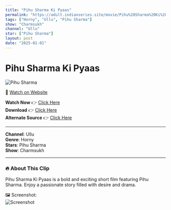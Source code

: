 ```yaml
---
title: "Pihu Sharma Ki Pyaas"
permalink: "https://adult.indianseries.site/movie/Pihu%20Sharma%20Ki%20Pyaas"
tags: ["Horny", "Ullu", "Pihu Sharma"]
show: "Charmsukh"
channel: "Ullu"
star: ["Pihu Sharma"]
layout: post
date: "2025-01-01"
---
```


# Pihu Sharma Ki Pyaas

![Pihu Sharma](https://shorts.desisins.com/wp-content/uploads/2024/04/Pihu-Sharma-Bidai-Ullu-Horny-DesiSins.com_.jpg)

🔗 [Watch on Website](https://adult.indianseries.site/movie/Pihu%20Sharma%20Ki%20Pyaas)

**Watch Now** 👉 [Click Here](https://adult.indianseries.site/movie/Pihu%20Sharma%20Ki%20Pyaas)  
**Download** 👉 [Click Here](https://adult.indianseries.site/movie/Pihu%20Sharma%20Ki%20Pyaas)  
**Alternate Source** 👉 [Click Here](https://adult.indianseries.site/movie/Pihu%20Sharma%20Ki%20Pyaas)

---

**Channel**: Ullu  
**Genre**: Horny  
**Stars**: Pihu Sharma  
**Show**: Charmsukh

---

### 🔥 About This Clip

Pihu Sharma Ki Pyaas is a bold and exciting short film featuring Pihu Sharma. Enjoy a passionate story filled with desire and drama.
 
🖼️ Screenshot:  
![Screenshot](https://shorts.desisins.com/wp-content/uploads/2024/04/Pihu-Sharma-Bidai-Ullu-Horny-DesiSins.com_.jpg)
